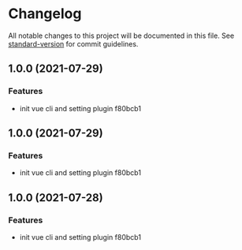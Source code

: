 # Changelog

All notable changes to this project will be documented in this file. See [standard-version](https://github.com/conventional-changelog/standard-version) for commit guidelines.

## 1.0.0 (2021-07-29)


### Features

* init vue cli and setting plugin f80bcb1

## 1.0.0 (2021-07-29)


### Features

* init vue cli and setting plugin f80bcb1

## 1.0.0 (2021-07-28)


### Features

* init vue cli and setting plugin f80bcb1
